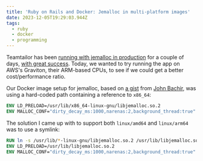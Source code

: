 ```yaml
---
title: 'Ruby on Rails and Docker: Jemalloc in multi-platform images'
date: 2023-12-05T19:29:03.944Z
tags:
  - ruby
  - docker
  - programming
---
```


Teamtailor has been [running with jemalloc in production](https://tacocat.space/@jonas/111499803357547924) for a couple of days, [with great success](https://tacocat.space/@jonas/111499996256547764). Today, we wanted to try running the app on AWS's Graviton, their ARM-based CPUs, to see if we could get a better cost/performance ratio.

Our Docker image setup for jemalloc, based on [a gist](https://gist.github.com/jjb/9ff0d3f622c8bbe904fe7a82e35152fc) from [John Bachir](https://mastodon.social/@johnjoseph), was using a hard-coded path containing a reference to `x86_64`:

```dockerfile
ENV LD_PRELOAD=/usr/lib/x86_64-linux-gnu/libjemalloc.so.2
ENV MALLOC_CONF="dirty_decay_ms:1000,narenas:2,background_thread:true"
```

The solution I came up with to support both `linux/amd64` and `linux/arm64` was to use a symlink:

```dockerfile
RUN ln -s /usr/lib/*-linux-gnu/libjemalloc.so.2 /usr/lib/libjemalloc.so.2
ENV LD_PRELOAD=/usr/lib/libjemalloc.so.2
ENV MALLOC_CONF="dirty_decay_ms:1000,narenas:2,background_thread:true"
```
